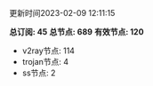 更新时间2023-02-09 12:11:15

**总订阅: 45**
**总节点: 689**
**有效节点: 120**
- v2ray节点: 114
- trojan节点: 4
- ss节点: 2
